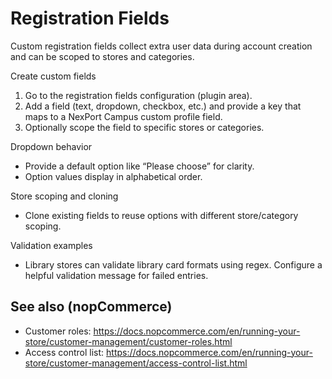 # Registration Fields

Custom registration fields collect extra user data during account creation and can be scoped to stores and categories.

Create custom fields
1) Go to the registration fields configuration (plugin area).
2) Add a field (text, dropdown, checkbox, etc.) and provide a key that maps to a NexPort Campus custom profile field.
3) Optionally scope the field to specific stores or categories.

Dropdown behavior
- Provide a default option like “Please choose” for clarity.
- Option values display in alphabetical order.

Store scoping and cloning
- Clone existing fields to reuse options with different store/category scoping.

Validation examples
- Library stores can validate library card formats using regex. Configure a helpful validation message for failed entries.

## See also (nopCommerce)
- Customer roles: https://docs.nopcommerce.com/en/running-your-store/customer-management/customer-roles.html
- Access control list: https://docs.nopcommerce.com/en/running-your-store/customer-management/access-control-list.html

